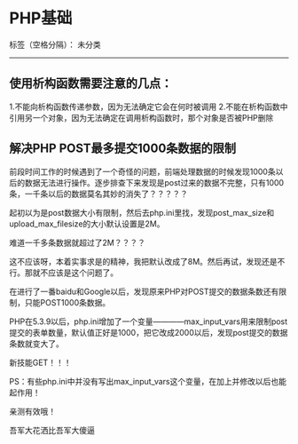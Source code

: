 ﻿# PHP基础

标签（空格分隔）： 未分类

---

使用析构函数需要注意的几点：
----
1.不能向析构函数传递参数，因为无法确定它会在何时被调用
2.不能在析构函数中引用另一个对象，因为无法确定在调用析构函数时，那个对象是否被PHP删除


解决PHP POST最多提交1000条数据的限制
------------------------

前段时间工作的时候遇到了一个奇怪的问题，前端处理数据的时候发现1000条以后的数据无法进行操作。逐步排查下来发现是post过来的数据不完整，只有1000条，一千条以后的数据莫名其妙的消失了？？？？？

起初以为是post数据大小有限制，然后去php.ini里找，发现post_max_size和upload_max_filesize的大小默认设置是2M。

难道一千多条数据就超过了2M？？？？

这不应该呀，本着实事求是的精神，我把默认改成了8M。然后再试，发现还是不行。那就不应该是这个问题了。

在进行了一番baidu和Google以后，发现原来PHP对POST提交的数据条数还有限制，只能POST1000条数据。

PHP在5.3.9以后，php.ini增加了一个变量————max_input_vars用来限制post提交的表单数量，默认值正好是1000，把它改成2000以后，发现post提交的数据条数就变大了。


新技能GET！！！


PS：有些php.ini中并没有写出max_input_vars这个变量，在加上并修改以后也能起作用！

亲测有效哦！



吾军大花洒比吾军大傻逼